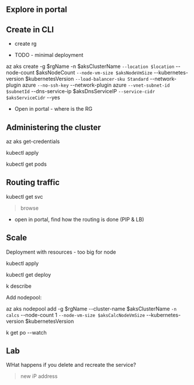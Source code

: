 

## Explore in portal

## Create in CLI

- create rg

- TODO - minimal deployment

 az aks create -g $rgName -n $aksClusterName `
    --location $location `
    --node-count $aksNodeCount `
    --node-vm-size $aksNodeVmSize `
    --kubernetes-version $kubernetesVersion `
    --load-balancer-sku Standard `
    --network-plugin azure `
    --no-ssh-key `
    --network-plugin azure `
    --vnet-subnet-id $subnetId `
    --dns-service-ip $aksDnsServiceIP `
    --service-cidr $aksServiceCidr `
    --yes

- Open in portal - where is the RG

## Administering the cluster

az aks get-credentials

kubectl apply

kubectl get pods

## Routing traffic

kubectl get svc

> browse

- open in portal, find how the routing is done (PIP & LB)

## Scale

Deployment with resources - too big for node

kubectl apply 

kubectl get deploy 

k describe

Add nodepool:


  az aks nodepool add -g $rgName --cluster-name $aksClusterName `
    -n calcs `
    --node-count 1 `
    --node-vm-size $aksCalcNodeVmSize `
    --kubernetes-version $kubernetesVersion 

k get po --watch

## Lab

WHat happens if you delete and recreate the service?

> new iP address